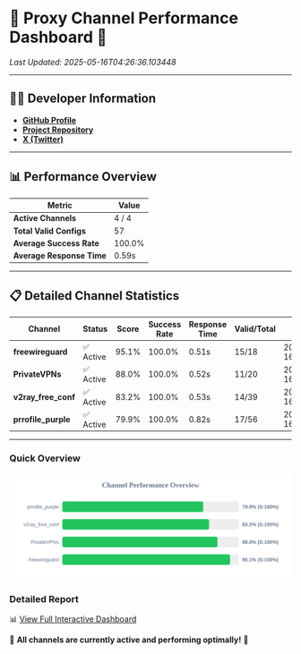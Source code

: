 # 🌟 Proxy Channel Performance Dashboard 🌟

_Last Updated: 2025-05-16T04:26:36.103448_

---

## 👩‍💻 Developer Information

- **[GitHub Profile](https://github.com/4n0nymou3)**  
- **[Project Repository](https://github.com/4n0nymou3/multi-proxy-config-fetcher)**  
- **[X (Twitter)](https://x.com/4n0nymou3)**  

---

## 📊 Performance Overview

| Metric                | Value       |
|-----------------------|-------------|
| **Active Channels**   | 4 / 4       |
| **Total Valid Configs** | 57          |
| **Average Success Rate** | 100.0%      |
| **Average Response Time** | 0.59s       |

---

## 📋 Detailed Channel Statistics

| Channel          | Status     | Score  | Success Rate | Response Time | Valid/Total | Last Success               |
|------------------|------------|--------|--------------|---------------|-------------|----------------------------|
| **freewireguard**  | ✅ Active  | 95.1%  | 100.0% | 0.51s         | 15/18       | 2025-05-16T04:26:36.101937 |
| **PrivateVPNs**  | ✅ Active  | 88.0%  | 100.0% | 0.52s         | 11/20       | 2025-05-16T04:26:35.565588 |
| **v2ray_free_conf**  | ✅ Active  | 83.2%  | 100.0% | 0.53s         | 14/39       | 2025-05-16T04:26:35.016284 |
| **prrofile_purple**  | ✅ Active  | 79.9%  | 100.0% | 0.82s         | 17/56       | 2025-05-16T04:26:34.424318 |

---

### Quick Overview
<div align="center">
  <a href="https://raw.githubusercontent.com/nullluser/NullRepo/refs/heads/main/assets/channel_stats_chart.svg">
    <img src="https://raw.githubusercontent.com/nullluser/NullRepo/refs/heads/main/assets/channel_stats_chart.svg" alt="Source Performance Statistics" width="800">
  </a>
</div>

### Detailed Report
📊 [View Full Interactive Dashboard](https://htmlpreview.github.io/?https://github.com/nullluser/NullRepo/blob/main/assets/performance_report.html)

🎉 **All channels are currently active and performing optimally!** 🎉
